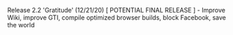 Release 2.2 'Gratitude' (12/21/20) [ POTENTIAL FINAL RELEASE ] - Improve Wiki, improve GTI, compile optimized browser builds, block Facebook, save the world
